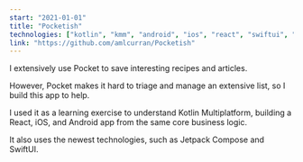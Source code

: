 ```yaml
---
start: "2021-01-01"
title: "Pocketish"
technologies: ["kotlin", "kmm", "android", "ios", "react", "swiftui", "compose"]
link: "https://github.com/amlcurran/Pocketish"
---
```

I extensively use Pocket to save interesting recipes and articles.

However, Pocket makes it hard to triage and manage an extensive list, so I build this app to help. 

I used it as a learning exercise to understand Kotlin Multiplatform, building a React, iOS, and Android app from the same core business logic.

It also uses the newest technologies, such as Jetpack Compose and SwiftUI.